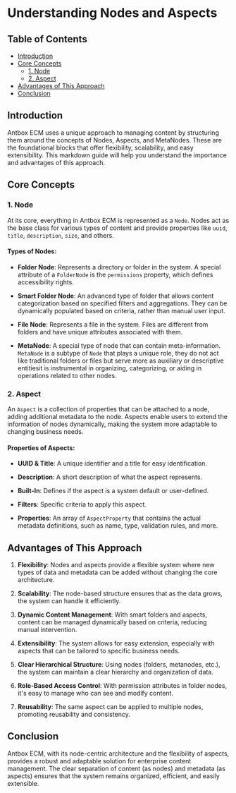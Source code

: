 # Understanding Nodes and Aspects

## Table of Contents

- [Introduction](#introduction)
- [Core Concepts](#core-concepts)
  - [1. Node](#1-node)
  - [2. Aspect](#2-aspect)
- [Advantages of This Approach](#advantages-of-this-approach)
- [Conclusion](#conclusion)

## Introduction

Antbox ECM uses a unique approach to managing content by structuring them around the concepts of Nodes, Aspects, and MetaNodes. These are the foundational blocks that offer flexibility, scalability, and easy extensibility. This markdown guide will help you understand the importance and advantages of this approach.

## Core Concepts

### 1. Node

At its core, everything in Antbox ECM is represented as a `Node`. Nodes act as the base class for various types of content and provide properties like `uuid`, `title`, `description`, `size`, and others.

#### Types of Nodes:

- **Folder Node**: Represents a directory or folder in the system. A special attribute of a `FolderNode` is the `permissions` property, which defines accessibility rights.

- **Smart Folder Node**: An advanced type of folder that allows content categorization based on specified filters and aggregations. They can be dynamically populated based on criteria, rather than manual user input.

- **File Node**: Represents a file in the system. Files are different from folders and have unique attributes associated with them.

- **MetaNode**: A special type of node that can contain meta-information. `MetaNode` is a subtype of `Node` that plays a unique role, they do not act like traditional folders or files but serve more as auxiliary or descriptive entitiesit is instrumental in organizing, categorizing, or aiding in operations related to other nodes.

### 2. Aspect

An `Aspect` is a collection of properties that can be attached to a node, adding additional metadata to the node. Aspects enable users to extend the information of nodes dynamically, making the system more adaptable to changing business needs.

#### Properties of Aspects:

- **UUID & Title**: A unique identifier and a title for easy identification.

- **Description**: A short description of what the aspect represents.

- **Built-In**: Defines if the aspect is a system default or user-defined.

- **Filters**: Specific criteria to apply this aspect.

- **Properties**: An array of `AspectProperty` that contains the actual metadata definitions, such as name, type, validation rules, and more.

## Advantages of This Approach

1. **Flexibility**: Nodes and aspects provide a flexible system where new types of data and metadata can be added without changing the core architecture.

2. **Scalability**: The node-based structure ensures that as the data grows, the system can handle it efficiently.

3. **Dynamic Content Management**: With smart folders and aspects, content can be managed dynamically based on criteria, reducing manual intervention.

4. **Extensibility**: The system allows for easy extension, especially with aspects that can be tailored to specific business needs.

5. **Clear Hierarchical Structure**: Using nodes (folders, metanodes, etc.), the system can maintain a clear hierarchy and organization of data.

6. **Role-Based Access Control**: With permission attributes in folder nodes, it's easy to manage who can see and modify content.

7. **Reusability**: The same aspect can be applied to multiple nodes, promoting reusability and consistency.

## Conclusion

Antbox ECM, with its node-centric architecture and the flexibility of aspects, provides a robust and adaptable solution for enterprise content management. The clear separation of content (as nodes) and metadata (as aspects) ensures that the system remains organized, efficient, and easily extensible.
